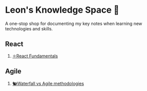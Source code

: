 # Leon's Knowledge Space 📝

A one-stop shop for documenting my key notes when learning new technologies and skills.

## React

1. [⚛React Fundamentals](./React/WhatisReact.md)

## Agile

1. [🐿Waterfall vs Agile methodologies](./Agile/WaterfallAgile.md)
